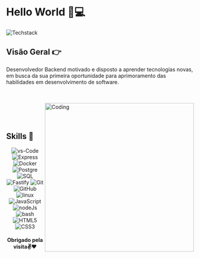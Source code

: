 <!--Title -->
# Hello World 👋💻

<!-- Background -->

![Techstack](https://user-images.githubusercontent.com/52347812/137624699-ce6bb7ee-eb84-46f1-ac69-c4b78b22db90.png)
<!-- Introduction -->

## **Visão Geral 👉**

<p>Desenvolvedor Backend motivado e disposto a aprender tecnologias novas, em busca da sua
primeira oportunidade para aprimoramento das habilidades em desenvolvimento de software.</p>

<br><br>
<img align="right" alt="Coding" width="400" src="https://res.cloudinary.com/practicaldev/image/fetch/s--_AGrXPbv--/c_limit%2Cf_auto%2Cfl_progressive%2Cq_66%2Cw_880/https://res.cloudinary.com/practicaldev/image/fetch/s--sNXjzc6P--/c_limit%252Cf_auto%252Cfl_progressive%252Cq_66%252Cw_880/https://media1.tenor.com/images/0c34272909ee2a4db5606a014082312b/tenor.gif%253Fitemid%253D15828752">

<br><br>
## **Skills 🚀**

<p align="center">
<img src="https://img.shields.io/badge/VS%20Code-007ACC?style=for-the-badge&logo=visual-studio-code&logoColor=white" alt="vs-Code"/>
<img src="https://img.shields.io/badge/Express-000000?style=for-the-badge&logo=express&logoColor=white" alt="Express"/>
<img src="https://img.shields.io/badge/Docker-2496ED?style=for-the-badge&logo=docker&logoColor=white" alt="Docker"/>
<img src="https://img.shields.io/badge/PostgreSQL-336791?style=for-the-badge&logo=postgresql&logoColor=white" alt="Postgre"/>
<img src="https://img.shields.io/badge/SQL-CC2927?style=for-the-badge&logo=postgresql&logoColor=white" alt="SQL"/>
<img src="https://img.shields.io/badge/Fastify-202020?style=for-the-badge&logo=fastify&logoColor=white" alt="Fastify"/>
<img src="https://img.shields.io/badge/GIT-E44C30?style=for-the-badge&logo=git&logoColor=white" alt="Git"/>
<img src="https://img.shields.io/badge/GitHub-100000?style=for-the-badge&logo=github&logoColor=white" alt="GitHub"/>
<img src="https://img.shields.io/badge/Linux-FCC624?style=for-the-badge&logo=linux&logoColor=black" alt="linux"/>
<img src="https://img.shields.io/badge/JavaScript-F7DF1E?style=for-the-badge&logo=JavaScript&logoColor=white" alt="JavaScript"/>
<img src="https://img.shields.io/badge/Node.js-339933?style=for-the-badge&logo=nodedotjs&logoColor=white" alt="nodeJs"/>
<img src="https://img.shields.io/badge/Bash-4EAA25?style=for-the-badge&logo=gnu-bash&logoColor=white" alt="bash"/>
<img src="https://img.shields.io/badge/HTML5-E34F26?style=for-the-badge&logo=HTML5&logoColor=white" alt="HTML5"/>
<img src="https://img.shields.io/badge/CSS3-1572B6?style=for-the-badge&logo=CSS3&logoColor=white" alt="CSS3"/>
</p>

<h4 align="center">Obrigado pela visita✌️❤️</h4>


